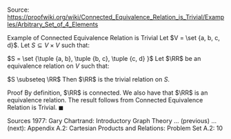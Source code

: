 # 

Source: https://proofwiki.org/wiki/Connected_Equivalence_Relation_is_Trivial/Examples/Arbitrary_Set_of_4_Elements

Example of Connected Equivalence Relation is Trivial
Let $V = \set {a, b, c, d}$.
Let $S \subseteq V \times V$ such that:

$S = \set {\tuple {a, b}, \tuple {b, c}, \tuple {c, d} }$
Let $\RR$ be an equivalence relation on $V$ such that:

$S \subseteq \RR$
Then $\RR$ is the trivial relation on $S$.


Proof
By definition, $\RR$ is connected.
We also have that $\RR$ is an equivalence relation.
The result follows from Connected Equivalence Relation is Trivial.
$\blacksquare$


Sources
1977: Gary Chartrand: Introductory Graph Theory ... (previous) ... (next): Appendix $\text{A}.2$: Cartesian Products and Relations: Problem Set $\text{A}.2$: $10$




